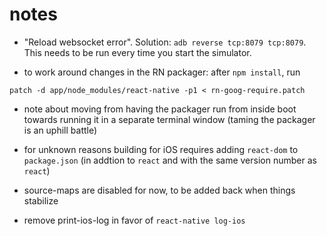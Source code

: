 # notes

* "Reload websocket error". Solution: `adb reverse tcp:8079 tcp:8079`. This
  needs to be run every time you start the simulator.

* to work around changes in the RN packager: after `npm install`, run

```
patch -d app/node_modules/react-native -p1 < rn-goog-require.patch
```

* note about moving from having the packager run from inside boot towards
  running it in a separate terminal window (taming the packager is an uphill battle)

* for unknown reasons building for iOS requires adding `react-dom` to
  `package.json` (in addtion to `react` and with the same version number as `react`)

* source-maps are disabled for now, to be added back when things stabilize

* remove print-ios-log in favor of `react-native log-ios`
